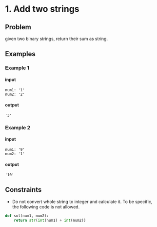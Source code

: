 # 1. Add two strings

## Problem
given two binary strings, return their sum as string.

## Examples
### Example 1
#### input
```text
num1: '1'
num2: '2'
```
#### output
```text
'3'
```

### Example 2
#### input
```text
num1: '9'
num2: '1'
```
#### output
```text
'10'
```

## Constraints
* Do not convert whole string to integer and calculate it. To be specific, the following code is not allowed.
```python
def sol(num1, num2):
    return str(int(num1) + int(num2))
```



